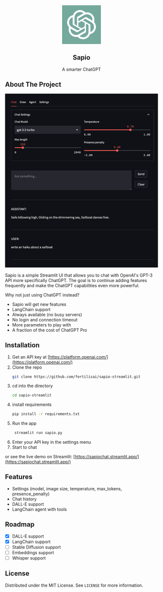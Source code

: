 <!-- PROJECT LOGO -->
<br />
<div align="center">
  <a href="https://github.com/fertilisai/sapio-streamlit">
    <img src="assets/apple-touch-icon.png" alt="Logo" width="128" height="128">
  </a>

  <h2 align="center">Sapio</h2>

  <p align="center">
    A smarter ChatGPT
  </p>
</div>

<!-- ABOUT THE PROJECT -->

## About The Project

![Sapio-screenshot](assets/chat.png)

Sapio is a simple Streamlit UI that allows you to chat with OpenAI's GPT-3 API more specifically ChatGPT. The goal is to continue adding features frequently and make the ChatGPT capabilities even more powerful.

Why not just using ChatGPT instead?

- Sapio will get new features
- LangChain support
- Always available (no busy servers)
- No login and connection timeout
- More parameters to play with
- A fraction of the cost of ChatGPT Pro

<!-- INSTALLATION -->

## Installation

1. Get an API key at [https://platform.openai.com/](https://platform.openai.com/)
2. Clone the repo
   ```sh
   git clone https://github.com/fertilisai/sapio-streamlit.git
   ```
3. cd into the directory
   ```sh
   cd sapio-streamlit
   ```
4. install requirements
   ```sh
   pip install -r requirements.txt
   ```
5. Run the app
   ```sh
    streamlit run sapio.py
   ```
6. Enter your API key in the settings menu
7. Start to chat

or see the live demo on Streamlit: [https://sapiochat.streamlit.app/](https://sapiochat.streamlit.app/)

<!-- FEATURES -->

## Features

- Settings (model, image size, temperature, max_tokens, presence_penalty)
- Chat history
- DALL-E support
- LangChain agent with tools

<!-- ROADMAP -->

## Roadmap

- [x] DALL-E support
- [x] LangChain support
- [ ] Stable Diffusion support
- [ ] Embeddings support
- [ ] Whisper support

<!-- LICENSE -->

## License

Distributed under the MIT License. See `LICENSE` for more information.
